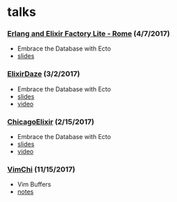 # talks

### [Erlang and Elixir Factory Lite - Rome](http://www.erlang-factory.com/rome2017) (4/7/2017)

- Embrace the Database with Ecto
- [slides](embrace-the-database-with-ecto-2017-04-07/embrace-the-database-with-ecto-2017-04-07.pdf)

### [ElixirDaze](http://www.elixirdaze.com/) (3/2/2017)

- Embrace the Database with Ecto
- [slides](embrace-the-database-with-ecto-2017-03-02/embrace-the-database-with-ecto-2017-03-02.pdf)
- [video](https://www.youtube.com/watch?v=fFqsMWmONN4)

### [ChicagoElixir](https://www.meetup.com/ChicagoElixir/events/237255274/) (2/15/2017)

- Embrace the Database with Ecto
- [slides](embrace-the-database-with-ecto-2017-02-15/embrace-the-database-with-ecto-2017-02-15.pdf)
- [video](https://www.youtube.com/watch?v=vYP0BKxFPrs)

### [VimChi](https://www.meetup.com/Vim-Chicago/events/234760791/) (11/15/2017)

- Vim Buffers
- [notes](vim-chi-buffers/buffers.md)

